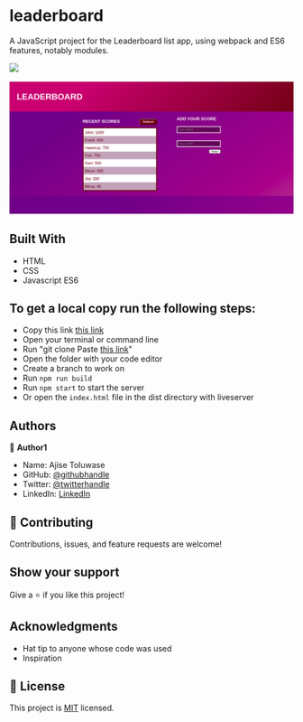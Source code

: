 # leaderboard

A JavaScript project for the Leaderboard list app, using webpack and ES6 features, notably modules.


![](https://img.shields.io/badge/Microverse-blueviolet)

![screenshot](img/main.png)

## Built With

- HTML
- CSS
- Javascript ES6


## To get a local copy run the following steps:
- Copy this link [this link](https://github.com/Whoistolu/leaderboard)
- Open your terminal or command line
- Run "git clone Paste [this link](https://github.com/Whoistolu/leaderboard)"
- Open the folder with your code editor
- Create a branch to work on
- Run `npm run build`
- Run `npm start` to start the server
- Or open the `index.html` file in the dist directory with liveserver

## Authors

👤 **Author1**

- Name: Ajise Toluwase
- GitHub: [@githubhandle](https://github.com/Whoistolu)
- Twitter: [@twitterhandle](https://twitter.com/Littletolu)
- LinkedIn: [LinkedIn](https://www.linkedin.com/in/toluwase-ajise-9b40411b2/)

## 🤝 Contributing

Contributions, issues, and feature requests are welcome!

## Show your support

Give a ⭐️ if you like this project!

## Acknowledgments

- Hat tip to anyone whose code was used
- Inspiration

## 📝 License

This project is [MIT](./MIT.md) licensed.

